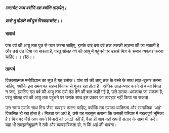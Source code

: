 ##### लालयेत् पञ्च वर्षाणि दश वर्षाणि ताडयेत्।
##### प्राप्ते तु षोडशे वर्षे पुत्रं मित्रवदाचरेत्।। 

#### भावार्थ

पांच वर्ष की आयु तक पुत्र से प्यार करना चाहिए, इसके बाद दस वर्ष तक उसकी ताड़ना की जा सकती है और उसे दंड दिया जा सकता है, परंतु सोलह वर्ष की आयु में पहुंचने पर उससे मित्र के समान व्यवहार करना चाहिए। ।।18।।

#### तात्पर्य

विकासात्मक मनोविज्ञान का सूत्र है यह श्लोक। पांच वर्ष की आयु तक के बच्चे के साथ लाड़-दुलार करना चाहिए, क्योंकि इस समय वह सहज विकास से गुजर रहा होता है। अधिक लाड़-प्यार करने से बच्चा बिगड़ न जाए, इसलिए दस वर्ष की आयु तक उसे दंड देने की बात कही गई है, उसे डराया-धमकाया जा सकता है, परंतु सोलह वर्ष की आयु तक पहुंचने पर उसके साथ इस प्रकार का व्यवहार नहीं किया जा सकता।

उस समय उसके साथ मित्र जैसा व्यवहार करना चाहिए, क्योंकि तब उसका व्यक्तित्व और सामाजिक 'अहं' विकसित हो रहा होता है। मित्रता का अर्थ है, उसे यह महसूस कराना कि उसकी परिवार में महत्वपूर्ण भूमिका है। मित्र पर जैसे आप अपने विचारों को लादते नहीं हैं, वैसा ही आप यहां अपनी संतान के साथ भी करें। यहां भी समझानेबुझाने में तर्क और व्यावहारिकता हो, न कि अहं की भावना।